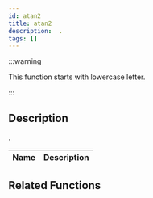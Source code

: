```yaml
---
id: atan2
title: atan2
description:  .
tags: []
---
```


:::warning

This function starts with lowercase letter.

:::

## Description

 . 


| Name | Description |
|------|-------------|


## Related Functions


